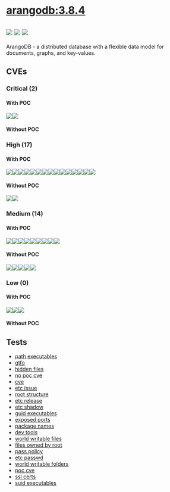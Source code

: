 # [arangodb:3.8.4](https://hub.docker.com/_/arangodb?tab=tags)
![](https://img.shields.io/static/v1?label=tag&message=3.8.4&color=blue)
![](https://img.shields.io/badge/Welcome%20to%20Alpine%20Linux%203.12-blue)
![](https://img.shields.io/badge/Kernel%20\r%20on%20an%20\m%20()-blue)
---
<p>
ArangoDB - a distributed database with a flexible data model for documents, graphs, and key-values.
</p>

## CVEs
### Critical (2)
#### With POC
[![](https://img.shields.io/badge/🔗%20CVE--2022--28391-CRITICAL-red)](https://github.com/trickest/cve/blob/main/2022/CVE-2022-28391.md)[![](https://img.shields.io/badge/🔗%20CVE--2021--44906-CRITICAL-red)](https://github.com/trickest/cve/blob/main/2021/CVE-2021-44906.md)
#### Without POC


### High (17)
#### With POC
[![](https://img.shields.io/badge/🔗%20CVE--2022--23648-HIGH-organge)](https://github.com/trickest/cve/blob/main/2022/CVE-2022-23648.md)[![](https://img.shields.io/badge/🔗%20CVE--2021--41103-HIGH-organge)](https://github.com/trickest/cve/blob/main/2021/CVE-2021-41103.md)[![](https://img.shields.io/badge/🔗%20CVE--2015--3627-HIGH-organge)](https://github.com/trickest/cve/blob/main/2015/CVE-2015-3627.md)[![](https://img.shields.io/badge/🔗%20CVE--2022--29078-HIGH-organge)](https://github.com/trickest/cve/blob/main/2022/CVE-2022-29078.md)[![](https://img.shields.io/badge/🔗%20CVE--2021--3121-HIGH-organge)](https://github.com/trickest/cve/blob/main/2021/CVE-2021-3121.md)[![](https://img.shields.io/badge/🔗%20CVE--2022--27191-HIGH-organge)](https://github.com/trickest/cve/blob/main/2022/CVE-2022-27191.md)[![](https://img.shields.io/badge/🔗%20CVE--2020--26160-HIGH-organge)](https://github.com/trickest/cve/blob/main/2020/CVE-2020-26160.md)[![](https://img.shields.io/badge/🔗%20CVE--2021--23424-HIGH-organge)](https://github.com/trickest/cve/blob/main/2021/CVE-2021-23424.md)[![](https://img.shields.io/badge/🔗%20CVE--2021--3807-HIGH-organge)](https://github.com/trickest/cve/blob/main/2021/CVE-2021-3807.md)[![](https://img.shields.io/badge/🔗%20CVE--2022--21824-HIGH-organge)](https://github.com/trickest/cve/blob/main/2022/CVE-2022-21824.md)[![](https://img.shields.io/badge/🔗%20CVE--2022--0778-HIGH-organge)](https://github.com/trickest/cve/blob/main/2022/CVE-2022-0778.md)[![](https://img.shields.io/badge/🔗%20CVE--2019--16884-HIGH-organge)](https://github.com/trickest/cve/blob/main/2019/CVE-2019-16884.md)[![](https://img.shields.io/badge/🔗%20CVE--2019--19921-HIGH-organge)](https://github.com/trickest/cve/blob/main/2019/CVE-2019-19921.md)[![](https://img.shields.io/badge/🔗%20CVE--2021--30465-HIGH-organge)](https://github.com/trickest/cve/blob/main/2021/CVE-2021-30465.md)[![](https://img.shields.io/badge/🔗%20CVE--2018--25032-HIGH-organge)](https://github.com/trickest/cve/blob/main/2018/CVE-2018-25032.md)
#### Without POC
[![](https://img.shields.io/badge/%20CVE--2021--43138-HIGH-organge)](https://github.com/trickest/cve/blob/main/2021/CVE-2021-43138.md)[![](https://img.shields.io/badge/%20CVE--2021--44531-HIGH-organge)](https://github.com/trickest/cve/blob/main/2021/CVE-2021-44531.md)

### Medium (14)
#### With POC
[![](https://img.shields.io/badge/🔗%20CVE--2021--3820-MEDIUM-yellow)](https://github.com/trickest/cve/blob/main/2021/CVE-2021-3820.md)[![](https://img.shields.io/badge/🔗%20CVE--2021--21334-MEDIUM-yellow)](https://github.com/trickest/cve/blob/main/2021/CVE-2021-21334.md)[![](https://img.shields.io/badge/🔗%20CVE--2020--15157-MEDIUM-yellow)](https://github.com/trickest/cve/blob/main/2020/CVE-2020-15157.md)[![](https://img.shields.io/badge/🔗%20CVE--2021--32760-MEDIUM-yellow)](https://github.com/trickest/cve/blob/main/2021/CVE-2021-32760.md)[![](https://img.shields.io/badge/🔗%20CVE--2020--15257-MEDIUM-yellow)](https://github.com/trickest/cve/blob/main/2020/CVE-2020-15257.md)[![](https://img.shields.io/badge/🔗%20CVE--2020--13401-MEDIUM-yellow)](https://github.com/trickest/cve/blob/main/2020/CVE-2020-13401.md)[![](https://img.shields.io/badge/🔗%20CVE--2016--9962-MEDIUM-yellow)](https://github.com/trickest/cve/blob/main/2016/CVE-2016-9962.md)[![](https://img.shields.io/badge/🔗%20CVE--2021--32796-MEDIUM-yellow)](https://github.com/trickest/cve/blob/main/2021/CVE-2021-32796.md)[![](https://img.shields.io/badge/🔗%20CVE--2021--43784-MEDIUM-yellow)](https://github.com/trickest/cve/blob/main/2021/CVE-2021-43784.md)
#### Without POC
[![](https://img.shields.io/badge/%20CVE--2021--22959-MEDIUM-yellow)](https://github.com/trickest/cve/blob/main/2021/CVE-2021-22959.md)[![](https://img.shields.io/badge/%20CVE--2021--22960-MEDIUM-yellow)](https://github.com/trickest/cve/blob/main/2021/CVE-2021-22960.md)[![](https://img.shields.io/badge/%20CVE--2022--24769-MEDIUM-yellow)](https://github.com/trickest/cve/blob/main/2022/CVE-2022-24769.md)[![](https://img.shields.io/badge/%20CVE--2021--44532-MEDIUM-yellow)](https://github.com/trickest/cve/blob/main/2021/CVE-2021-44532.md)[![](https://img.shields.io/badge/%20CVE--2021--44533-MEDIUM-yellow)](https://github.com/trickest/cve/blob/main/2021/CVE-2021-44533.md)

### Low (0)
#### With POC
[![](https://img.shields.io/badge/🔗%20CVE--2020--13401-LOW-blue)](https://github.com/trickest/cve/blob/main/2020/CVE-2020-13401.md)[![](https://img.shields.io/badge/🔗%20CVE--2016--9962-LOW-blue)](https://github.com/trickest/cve/blob/main/2016/CVE-2016-9962.md)[![](https://img.shields.io/badge/🔗%20CVE--2021--43784-LOW-blue)](https://github.com/trickest/cve/blob/main/2021/CVE-2021-43784.md)
#### Without POC


## Tests
* [path executables](reports/path-executables.txt)
* [gtfo](reports/gtfo.txt)
* [hidden files](reports/hidden-files.txt)
* [no poc cve](reports/no-poc-cve.txt)
* [cve](reports/cve.txt)
* [etc issue](reports/etc-issue.txt)
* [root structure](reports/root-structure.txt)
* [etc release](reports/etc-release.txt)
* [etc shadow](reports/etc-shadow.txt)
* [guid executables](reports/guid-executables.txt)
* [exposed ports](reports/exposed-ports.txt)
* [package names](reports/package-names.txt)
* [dev tools](reports/dev-tools.txt)
* [world writable files](reports/world-writable-files.txt)
* [files owned by root](reports/files-owned-by-root.txt)
* [pass policy](reports/pass-policy.txt)
* [etc passwd](reports/etc-passwd.txt)
* [world writable folders](reports/world-writable-folders.txt)
* [poc cve](reports/poc-cve.txt)
* [ssl certs](reports/ssl-certs.txt)
* [suid executables](reports/suid-executables.txt)
